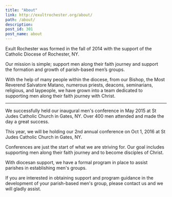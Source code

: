 ```yaml
---
title: "About"
link: http://exultrochester.org/about/
path: /about/
description:
post_id: 301
post_name: about
---
```


Exult Rochester was formed in the fall of 2014 with the support of the Catholic Diocese of Rochester, NY.

Our mission is simple; support men along their faith journey and support the formation and growth of parish-based men’s groups.

With the help of many people within the diocese, from our Bishop, the Most Reverend Salvatore Matano, numerous priests, deacons, seminarians, religious, and laypeople, we have grown into a team dedicated to supporting men along their faith journey with Christ.

---

We successfully held our inaugural men's conference in May 2015 at St Judes Catholic Church in Gates, NY.  Over 400 men attended and made the day a great success.

This year, we will be holding our 2nd annual conference on Oct 1, 2016 at St Judes Catholic Church in Gates, NY.

Conferences are just the start of what we are striving for. Our goal includes supporting men along their faith journey and to become disciples of Christ.

With diocesan support, we have a formal program in place to assist parishes in establishing men's groups.

If you are interested in obtaining support and program guidance in the development of your parish-based men's group, please contact us and we will gladly assist.
